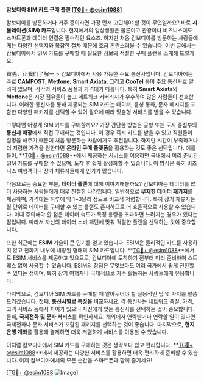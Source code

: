 **캄보디아 SIM 카드 구매 플랜 [[TG💪+ @esim1088](https://t.me/s/esim1088)]**

캄보디아를 방문하거나 거주 중이라면 가장 먼저 고민해야 할 것이 무엇일까요? 바로 **시뮬레이션(SIM) 카드**입니다. 현지에서의 일상생활은 물론이고 관광이나 비즈니스에도 스마트폰과 데이터 연결은 필수적인 요소죠. 하지만 처음 캄보디아를 방문하는 사람들에게는 다양한 선택지와 복잡한 절차 때문에 조금 혼란스러울 수 있습니다. 이번 글에서는 캄보디아에서 SIM 카드를 구매할 때 필요한 정보와 적절한 구매 플랜을 소개해 드릴게요.

首先，让我们了解一下 캄보디아에서 사용 가능한 주요 통신사입니다. 캄보디아에는 주로 **CAMPOST**, **Metfone**, **Smart Axiata**, 그리고 **CooTel** 등이 주요 통신사로 알려져 있으며, 각각의 서비스 품질과 가격대가 다릅니다. 특히 **Smart Axiata**와 **Metfone**은 시장 점유율이 높고 네트워크 커버리지가 우수하여 많은 사람들이 선호합니다. 이러한 통신사를 통해 제공되는 SIM 카드는 데이터, 음성 통화, 문자 메시지를 포함한 다양한 패키지를 선택할 수 있어 필요에 따라 맞춤형 서비스를 받을 수 있습니다.

그렇다면 어떻게 SIM 카드를 구매할까요? 가장 간단한 방법은 공항 또는 도시 중심부의 **통신사 매장**에서 직접 구매하는 것입니다. 이 경우 즉시 카드를 받을 수 있고 직원들이 설명을 해주기 때문에 처음 방문하는 사람에게도 추천됩니다. 하지만 시간이 부족하거나 더 저렴한 가격을 원한다면 **온라인 구매 플랫폼**을 활용하는 것도 좋은 선택입니다. 예를 들어, **[TG💪+ @esim1088](https://t.me/s/esim1088)**에서 제공하는 서비스를 이용하면 국내에서 미리 준비된 SIM 카드를 구매할 수 있으며, 도착 후 쉽게 활성화할 수 있습니다. 이 방식은 특히 비즈니스 여행객이나 장기 체류자들에게 인기가 많습니다.

다음으로는 중요한 부분, **데이터 플랜**에 대해 이야기해볼까요? 캄보디아는 데이터를 많이 사용하는 사람들에게 매우 친절한 나라입니다. 일반적으로 **무제한 데이터 패키지**를 제공하며, 가격대는 하루에 약 1~3달러 정도로 비교적 저렴합니다. 특히 장기 체류자는 월 단위로 데이터를 구매할 수 있는 플랜도 존재하므로 더 효율적으로 사용할 수 있습니다. 이때 주의해야 할 점은 데이터 속도가 특정 용량을 초과하면 느려지는 경우가 있다는 점입니다. 따라서 자신의 데이터 소비 패턴에 맞춰 적절한 플랜을 선택하는 것이 중요합니다.

또한 최근에는 **ESIM** 기술이 큰 인기를 얻고 있습니다. ESIM은 물리적인 카드를 사용하지 않고 전화기 내부에 내장된 형태의 SIM 카드입니다. **[TG💪+ @esim1088](https://t.me/s/esim1088)**에서도 ESIM 서비스를 제공하고 있으므로, 캄보디아에 도착하기 전부터 미리 준비하여 스트레스 없이 사용할 수 있습니다. ESIM의 장점은 무엇보다도 여러 국가에서 쉽게 전환할 수 있다는 점이며, 특히 장기 여행자나 국제적으로 자주 활동하는 사람들에게 유용합니다.

마지막으로, 캄보디아 SIM 카드를 구매할 때 알아두어야 할 실용적인 팁 몇 가지를 말씀드리겠습니다. 첫째, **통신사별로 특징을 비교**하세요. 각 통신사는 네트워크 품질, 가격, 고객 서비스 등에서 차이가 있으니 자신에게 맞는 통신사를 선택하는 것이 중요합니다. 둘째, **국제전화 및 문자 서비스**를 확인하세요. 해외에서 연락받거나 연락할 일이 있다면 국제전화나 문자 서비스가 포함된 패키지를 선택하는 것이 좋습니다. 마지막으로, **현지 은행 계좌**를 활용해 결제하면 더욱 저렴하게 서비스를 이용할 수 있습니다.

이처럼 캄보디아에서 SIM 카드를 구매하는 것은 생각보다 쉽고 편리합니다. **[TG💪+ @esim1088](https://t.me/s/esim1088)**에서 제공하는 다양한 서비스를 활용하면 더욱 편리하게 준비할 수 있습니다. 이제 캄보디아에서의 모든 순간을 스마트폰과 함께 즐기세요!

[[TG💪+ @esim1088](https://t.me/s/esim1088) ![Image](https://i.postimg.cc/Y0z9fWf4/image.png)]
